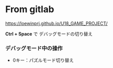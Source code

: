 # From gitlab

https://loewinprj.github.io/U18_GAME_PROJECT/

<b>Ctrl + Space</b> で デバッグモードの切り替え

### デバッグモード中の操作  
* 0キー：パズルモード切り替え
